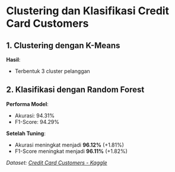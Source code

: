 # Clustering dan Klasifikasi Credit Card Customers

## **1. Clustering dengan K-Means**
**Hasil**:
- Terbentuk 3 cluster pelanggan

## **2. Klasifikasi dengan Random Forest**
**Performa Model**:
- Akurasi: 94.31%
- F1-Score: 94.29%

**Setelah Tuning**:
- Akurasi meningkat menjadi **96.12%** (+1.81%)
- F1-Score meningkat menjadi **96.11%** (+1.82%)

  
*Dataset: [Credit Card Customers - Kaggle](https://www.kaggle.com/datasets/sakshigoyal7/credit-card-customers)*

